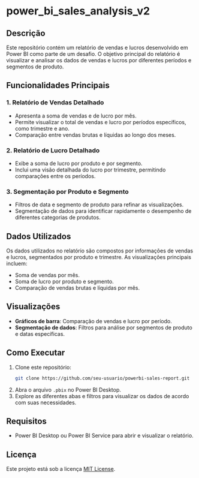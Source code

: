 # power_bi_sales_analysis_v2

## Descrição
Este repositório contém um relatório de vendas e lucros desenvolvido em Power BI como parte de um desafio. O objetivo principal do relatório é visualizar e analisar os dados de vendas e lucros por diferentes períodos e segmentos de produto.

## Funcionalidades Principais

### 1. **Relatório de Vendas Detalhado**
   - Apresenta a soma de vendas e de lucro por mês.
   - Permite visualizar o total de vendas e lucro por períodos específicos, como trimestre e ano.
   - Comparação entre vendas brutas e líquidas ao longo dos meses.

### 2. **Relatório de Lucro Detalhado**
   - Exibe a soma de lucro por produto e por segmento.
   - Inclui uma visão detalhada do lucro por trimestre, permitindo comparações entre os períodos.

### 3. **Segmentação por Produto e Segmento**
   - Filtros de data e segmento de produto para refinar as visualizações.
   - Segmentação de dados para identificar rapidamente o desempenho de diferentes categorias de produtos.

## Dados Utilizados
Os dados utilizados no relatório são compostos por informações de vendas e lucros, segmentados por produto e trimestre. As visualizações principais incluem:
- Soma de vendas por mês.
- Soma de lucro por produto e segmento.
- Comparação de vendas brutas e líquidas por mês.

## Visualizações
- **Gráficos de barra**: Comparação de vendas e lucro por período.
- **Segmentação de dados**: Filtros para análise por segmentos de produto e datas específicas.

## Como Executar
1. Clone este repositório: 
   ```bash
   git clone https://github.com/seu-usuario/powerbi-sales-report.git
   ```
2. Abra o arquivo `.pbix` no Power BI Desktop.
3. Explore as diferentes abas e filtros para visualizar os dados de acordo com suas necessidades.

## Requisitos
- Power BI Desktop ou Power BI Service para abrir e visualizar o relatório.

## Licença
Este projeto está sob a licença [MIT License](LICENSE).
